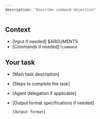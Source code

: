 ```yaml
---
description: "Describe command objective"
---
```


## Context

- [Input if needed] $ARGUMENTS
- [Commands if needed] !`command`

## Your task

- [Main task description]
- [Steps to complete the task]
- [Agent delegation if applicable]
- [Output format specifications if needed]

  ```
  [Output format]
  ```
